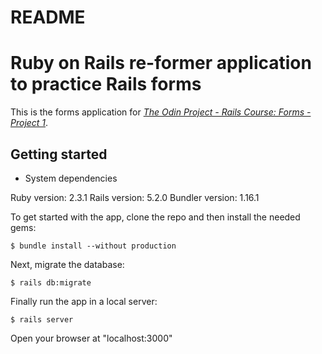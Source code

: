 # README

# Ruby on Rails re-former application to practice Rails forms

This is the forms application for 
[*The Odin Project - Rails Course: Forms - Project 1*](https://www.theodinproject.com/courses/ruby-on-rails/lessons/forms).

## Getting started


* System dependencies

Ruby version: 2.3.1
Rails version: 5.2.0
Bundler version: 1.16.1


To get started with the app, clone the repo and then install the needed gems:

```
$ bundle install --without production
```

Next, migrate the database:

```
$ rails db:migrate
```

Finally run the app in a local server:

```
$ rails server
```

Open your browser at "localhost:3000"
